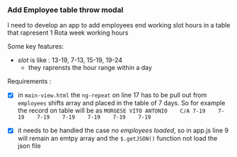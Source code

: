 ### Add Employee table throw modal

I need to develop an app to add employees end working slot hours in a table that rapresent 1 Rota week working hours

Some key features:

* *slot* is like : 13-19, 7-13, 15-19, 19-24
	* they raprensts the hour range within a day


Requirements :

* [X] in `main-view.html` the `ng-repeat` on line 17 has to be pull out from `employees` shifts array and placed in the table of 7 days. So for example the record on table will be as `MORGESE VITO ANTONIO	C/A	7-19	7-19	7-19	7-19	7-19	7-19	7-19`

* [X] it needs to be handled the case *no employees loaded*, so in app.js line 9 will remain an emtpy array and the `$.getJSON()` function not load the json file
